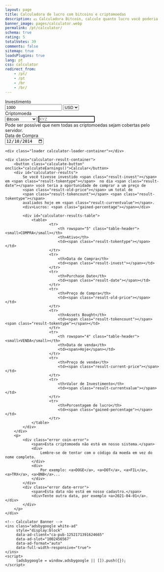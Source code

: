 ```yaml
---
layout: page
title: Calculadora de lucro com bitcoins e criptomoedas
description: 💵 Calculadora Bitcoin, calcule quanto lucro você poderia ter ganho investindo em Bitcoin e outras criptomoedas. 💹 Lucros.
banner_image: pages/calculator.webp
permalink: /pt/calculator/
schema: true
rating: 5
totalVotes: 39
comments: false
sitemap: true
loadsPlugins: true
lang: pt
css: calculator
redirect_from:
    - /pt/
    - /pt
    - /br
    - /br/
---
```


<div style="margin-bottom: 10px">
    <div style="margin-top:-25px; display: none">
        <small>For periodical investments please use our <a href="/investment">advanced calculator</a>.</small>
    </div>
</div>
<div class="calculator-block">
    <div class="calculator-form-row">
        <div class="calculator-col-start">
            <label>Investimento</label>
        </div>
        <div class="calculator-col-end">
            <input id="invest-quantity" type="number" value="1000" class="data-hj-allow">
            <select id="invest-fiat">
                <option>USD</option>
                <option>EUR</option>
            </select>
        </div>
    </div>
    <div class="calculator-form-row">
        <div class="calculator-col-start">
            <label>Criptomoeda</label>
        </div>
        <div class="calculator-col-end">
			<select id="invest-currency" onchange="updateInputMinDate()">
				<option value="BTC"  min="2010-07-18">Bitcoin</option>
				<option value="ETH"  min="2015-08-08">Ethereum</option>
				<option value="LTC"  min="2013-09-15">Litecoin</option>
                <option value="MIOTA"  min="2017-06-14">IOTA</option>
				<option value="XMR"  min="2015-01-27">Monero</option>
				<option value="ADA" min="2017-10-02">Cardano</option>
				<option value="XRP"  min="2015-01-30">Ripple</option>
				<option class="editable">Outro ativo ...</option>
			</select>
            <input width="150" class="calculator-othercoins data-hj-allow" autofocus placeholder="XYZ" />
        </div>
    </div>
    <div class="calculator-othercoins"><span>Pode ser possível que nem todas as criptomoedas sejam cobertas pelo servidor.</span></div>
    <div class="calculator-form-row">
        <div class="calculator-col-start">
            <label>Data de Compra</label>
        </div>
        <div class="calculator-col-end">
            <input id="invest-date" type="date" value="2014-12-10" min="2010-07-18" class="data-hj-allow">
        </div>
    </div>

    <div class="loader calculator-loader-container"></div>
    
    <div class="calculator-result-container">
        <button class="calculate-button" onclick="calculateEarnings()">Calcular</button>
        <div id="calculator-results">
            Se você tivesse investido <span class="result-invest"></span> em <span class="result-tokentype"></span>  no dia <span class="result-date"></span> você teria a oportunidade de comprar a um preço de 
            <span class="result-old-price"></span> um total de
            <span class="result-tokencount"></span> <span class="result-tokentype"></span>
            avaliados hoje em <span class="result-currentvalue"></span>.
            <div>Lucros: <span class="gained-percentage"></span></div>

            <div id="calculator-results-table">
                <table>
                        <tr>
                            <th rowspan="5" class="table-header"><small>COMPRA</small></th>
                            <th>Ativo</th>
                            <td><span class="result-tokentype"></span></td>
                        </tr>
                        <tr>
                            <th>Data de Compra</th>
                            <td><span class="result-invest"></span></td>
                        </tr>
                        <tr>
                            <th>Purchase Date</th>
                            <td><span class="result-date"></span></td>
                        </tr>
                        <tr>
                            <th>Preço de Compra</th>
                            <td><span class="result-old-price"></span></td>
                        </tr>
                        <tr>
                            <th>Assets Bought</th>
                            <td><span class="result-tokencount"></span> <span class="result-tokentype"></span></td>
                        </tr>
                        <tr>
                            <th rowspan="4" class="table-header"><small>VENDA</small></th>
                            <th>Data de venda</th>
                            <td><span>Hoje</span></td>
                        </tr>
                        <tr>
                            <th>Preço de venda</th>
                            <td><span class="result-current-price"></span></td>
                        </tr>
                        <tr>
                            <th>Valor de Investimento</th>
                            <td><span class="result-currentvalue"></span></td>
                        </tr>
                        <tr>
                            <th>Porcentagem de lucro</th>
                            <td><span class="gained-percentage"></span></td>
                        </tr>
                </table>
            </div>
        </div>
        <p>
            <div class="error coin-error">
                <span>Esta criptomoeda não está em nosso sistema.</span>
                <div>
                    Lembre-se de tentar com o código da moeda em vez do nome completo.
                </div>
                <div>
                    Por exemplo: <a>DOGE</a>, <a>DOT</a>, <a>FIL</a>, <a>TRX</a>, <a>BNB</a>...
                </div>
            </div>
            <div class="error date-error">
                <span>Esta data não está em nosso cadastro.</span>
                <div>Tente outra data, por exemplo <a>2021-04-01</a>.</div>
            </div>
        </p>
    </div>

    <!-- Calculator Banner -->
    <ins class="adsbygoogle white-ad"
         style="display:block"
         data-ad-client="ca-pub-1252171391624665"
         data-ad-slot="1002456567"
         data-ad-format="auto"
         data-full-width-responsive="true">
    </ins>
    <script>
         (adsbygoogle = window.adsbygoogle || []).push({});
    </script>
    
</div>

<script defer src="{{ site.baseurl }}/js/calculator-common.js?{{site.time | date: '%s%N'}}"></script>
<script defer src="{{ site.baseurl }}/js/calculator.js?{{site.time | date: '%s%N'}}"></script>
